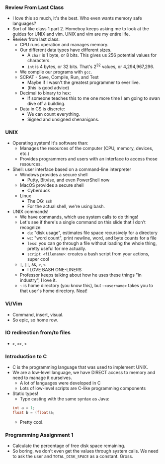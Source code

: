 ### Review From Last Class
- I love this so much, it's the best. Who even wants memory safe languages?
- Sort of like class 1 part 2. Homeboy keeps asking me to look at the guides for UNIX and vim. UNIX and vim are my entire life.
- Review from last class:
	- CPU runs operation and manages memory.
	- Our different data types have different sizes.
		- A `char` is 1 byte, or 8 bits. This gives us 256 potential values for characters.
		- `int` is 4 bytes, or 32 bits. That's $2^{32}$ values, or 4,294,967,296.
	- We compile our programs with `gcc`.
	- SCRAT - Save, Compile, Run, and Test
		- Maybe if I wasn't the greatest programmer to ever live.
		- (this is good advice)
	- Decimal to binary to hex:
		- If someone teaches this to me one more time I am going to swan dive off a building.
	- Data in CS is discrete:
		- We can count everything.
		- Signed and unsigned shenanigans.

### UNIX
- Operating system! It's software than:
	- Manages the resources of the computer (CPU, memory, devices, etc.)
	- Provides programmers and users with an interface to access those resources.
- Shell: user interface based on a command-line interpreter
	- Windows provides a secure shell
		- Putty, Bitvise, and even PowerShell now
	- MacOS provides a secure shell
		- Cyberduck
	- Linux
		- The OG: `ssh`
		- For the actual shell, we're using bash.
- UNIX commands!
	- We have commands, which use system calls to do things!
	- Let's see if there's a single command on this slide that I don't recognize:
		- `du`: "disk usage", estimates file space recursively for a directory
		- `wc`: "word count", print newline, word, and byte counts for a file
		- `less`: you can go through a file without loading the whole thing, pretty useful for me actually.
		- `script <filename>`: creates a bash script from your actions, super cool
	- `|`, `||`, `&&`, `>`, `<`
		- I LOVE BASH ONE-LINERS
	- Professor keeps talking about how he uses these things "in industry", I love it.
	- `~` is home directory (you know this), but `~<username>` takes you to that user's home directory. Neat!

### Vi/Vim
- Command, insert, visual.
- So epic, so home row.

### IO redirection from/to files
- `>`, `>>`, `<`

### Introduction to C
- C is the programming language that was used to implement UNIX.
- We are a low-level language, we have DIRECT access to memory and need to manage it ourselves.
	- A lot of languages were developed in C
	- Lots of low-level scripts are C-like programming components
- Static types!
	- Type casting with the same syntax as Java: 
	```C
	int a = 1;
	float b = (float)a;
	```
	- Pretty cool.

### Programming Assignment 1
- Calculate the percentage of free disk space remaining.
- So boring, we don't even get the values through system calls. We need to ask the user and `TOTAL_DISK_SPACE` as a constant. Gross.